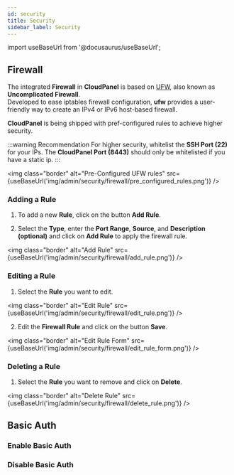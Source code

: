 ```yaml
---
id: security
title: Security
sidebar_label: Security
---
```


import useBaseUrl from '@docusaurus/useBaseUrl';

## Firewall

The integrated **Firewall** in **CloudPanel** is  based on [UFW](https://en.wikipedia.org/wiki/Uncomplicated_Firewall), also known as **Uncomplicated Firewall**. <br />
Developed to ease iptables firewall configuration, **ufw** provides a user-friendly way to create an IPv4 or IPv6 host-based firewall.

**CloudPanel** is being shipped with pref-configured rules to achieve higher security.

:::warning Recommendation
For higher security, whitelist the **SSH Port (22)** for your IPs. The **CloudPanel Port (8443)** should only be whitelisted if you have a static ip. 
:::

<img class="border" alt="Pre-Configured UFW rules" src={useBaseUrl('img/admin/security/firewall/pre_configured_rules.png')} />

### Adding a Rule

1. To add a new **Rule**, click on the button **Add Rule**.

2. Select the **Type**, enter the **Port Range**, **Source**, and **Description (optional)** and click on **Add Rule** to apply the firewall rule.

<img class="border" alt="Add Rule" src={useBaseUrl('img/admin/security/firewall/add_rule.png')} />

### Editing a Rule

1. Select the **Rule** you want to edit.

<img class="border" alt="Edit Rule" src={useBaseUrl('img/admin/security/firewall/edit_rule.png')} />

2. Edit the **Firewall Rule** and click on the button **Save**.

<img class="border" alt="Edit Rule Form" src={useBaseUrl('img/admin/security/firewall/edit_rule_form.png')} />

### Deleting a Rule

1. Select the **Rule** you want to remove and click on **Delete**.

<img class="border" alt="Delete Rule" src={useBaseUrl('img/admin/security/firewall/delete_rule.png')} />

## Basic Auth

### Enable Basic Auth

### Disable Basic Auth